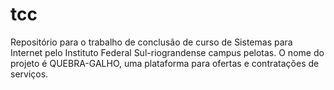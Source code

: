 # tcc
 Repositório para o trabalho de conclusão de curso de Sistemas para Internet pelo Instituto Federal Sul-riograndense campus pelotas. O nome do projeto é QUEBRA-GALHO, uma plataforma para ofertas e contratações de serviços.
